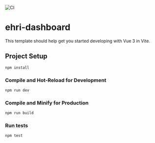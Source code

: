 ![CI](https://github.com/EHRI/ehri-dashboard/actions/workflows/ci.yml/badge.svg)
# ehri-dashboard

This template should help get you started developing with Vue 3 in Vite.

## Project Setup

```sh
npm install
```

### Compile and Hot-Reload for Development

```sh
npm run dev
```

### Compile and Minify for Production

```sh
npm run build
```

### Run tests

```sh
npm test
```
